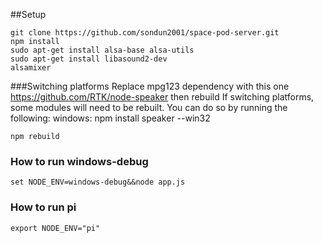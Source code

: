 ##Setup

```
git clone https://github.com/sondun2001/space-pod-server.git
npm install
sudo apt-get install alsa-base alsa-utils
sudo apt-get install libasound2-dev
alsamixer
```

###Switching platforms
Replace mpg123 dependency with this one https://github.com/RTK/node-speaker then rebuild
If switching platforms, some modules will need to be rebuilt. You can do so by running the following:
windows: npm install speaker --win32
```
npm rebuild
```

### How to run windows-debug
```
set NODE_ENV=windows-debug&&node app.js
```

### How to run pi
```
export NODE_ENV="pi"
```